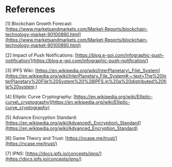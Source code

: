 # References

\[1\] Blockchain Growth Forecast: [https://www.marketsandmarkets.com/Market-Reports/blockchain-technology-market-90100890.html](https://www.marketsandmarkets.com/Market-Reports/blockchain-technology-market-90100890.html)

\[2\] Impact of Push Notifications: [https://blog.e-goi.com/infographic-push-notification/](https://blog.e-goi.com/infographic-push-notification/)

\[3\] IPFS Wiki: [https://en.wikipedia.org/wiki/InterPlanetary\_File\_System](https://en.wikipedia.org/wiki/InterPlanetary_File_System#:~:text=The%20InterPlanetary%20File%20System%20%28IPFS,in%20a%20distributed%20file%20system.)

\[4\] Elliptic Curve Cryptography: [https://en.wikipedia.org/wiki/Elliptic-curve\_cryptography](https://en.wikipedia.org/wiki/Elliptic-curve_cryptography)

\[5\] Advance Encryption Standard: [https://en.wikipedia.org/wiki/Advanced\_Encryption\_Standard](https://en.wikipedia.org/wiki/Advanced_Encryption_Standard)

\[6\] Game Theory and Trust: [https://ncase.me/trust/](https://ncase.me/trust/)

\[7\] IPNS: [https://docs.ipfs.io/concepts/ipns/](https://docs.ipfs.io/concepts/ipns/)

